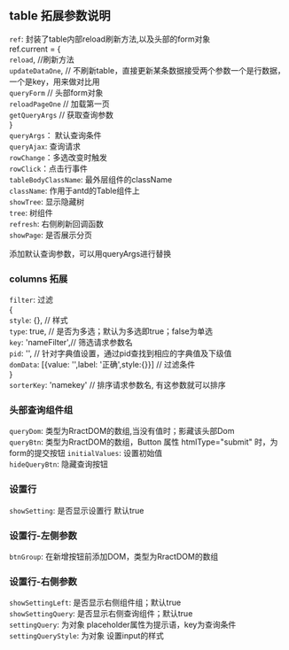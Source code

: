 ## table 拓展参数说明

`ref`: 封装了table内部reload刷新方法,以及头部的form对象  
ref.current = {  
    `reload`, //刷新方法   
    `updateDataOne`, // 不刷新table，直接更新某条数据接受两个参数一个是行数据，一个是key，用来做对比用   
    `queryForm`  // 头部form对象  
    `reloadPageOne`  // 加载第一页  
    `getQueryArgs`  // 获取查询参数  
}  
`queryArgs`： 默认查询条件  
`queryAjax`: 查询请求  
`rowChange`：多选改变时触发  
`rowClick`：点击行事件  
`tableBodyClassName`: 最外层组件的className  
`className`: 作用于antd的Table组件上  
`showTree`: 显示隐藏树  
`tree`: 树组件  
`refresh`: 右侧刷新回调函数  
`showPage`: 是否展示分页


添加默认查询参数，可以用queryArgs进行替换  

### columns 拓展
`filter`: 过滤   
{  
    `style`: {}, // 样式   
    `type`: true, // 是否为多选；默认为多选即true；false为单选  
    `key`: 'nameFilter',// 筛选请求参数名  
    `pid`: '', // 针对字典值设置，通过pid查找到相应的字典值及下级值  
    `domData`: [{value: '',label: '正确',style:{}}] // 过滤条件   
}  
`sorterKey`: 'namekey' // 排序请求参数名, 有这参数就可以排序


### 头部查询组件组

`queryDom`: 类型为RractDOM的数组,当没有值时；影藏该头部Dom  
`queryBtn`: 类型为RractDOM的数组，Button 属性 htmlType="submit" 时，为form的提交按钮
`initialValues`: 设置初始值  
`hideQueryBtn`: 隐藏查询按钮  

### 设置行

`showSetting`: 是否显示设置行 默认true

### 设置行-左侧参数

`btnGroup`: 在新增按钮前添加DOM，类型为RractDOM的数组  

### 设置行-右侧参数

`showSettingLeft`: 是否显示右侧组件组；默认true  
`showSettingQuery`: 是否显示右侧查询组件；默认true  
`settingQuery`: 为对象 placeholder属性为提示语，key为查询条件  
`settingQueryStyle`: 为对象 设置input的样式